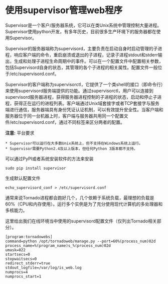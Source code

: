 # 使用supervisor管理web程序

Supervisor是一个客户/服务器系统，它可以在类Unix系统中管理控制大量进程。Supervisor使用python开发，有多年历史，目前很多生产环境下的服务器都在使用Supervisor。

Supervisor的服务器端称为supervisord，主要负责在启动自身时启动管理的子进程，响应客户端的命令，重启崩溃或退出的子进程，记录子进程stdout和stderr输出，生成和处理子进程生命周期中的事件。可以在一个配置文件中配置相关参数，包括Supervisord自身的状态，其管理的各个子进程的相关属性。配置文件一般位于/etc/supervisord.conf。

Supervisor的客户端称为supervisorctl，它提供了一个类shell的接口（即命令行）来使用supervisord服务端提供的功能。通过supervisorctl，用户可以连接到supervisord服务器进程，获得服务器进程控制的子进程的状态，启动和停止子进程，获得正在运行的进程列表。客户端通过Unix域套接字或者TCP套接字与服务端进行通信，服务器端具有身份凭证认证机制，可以有效提升安全性。当客户端和服务器位于同一台机器上时，客户端与服务器共用同一个配置文件/etc/supervisord.conf，通过不同标签来区分两者的配置。

**注意:** 平台要求

    * Supervisor可以运行在大多数Unix系统上，但不支持在Windows系统上运行。
    * Supervisor需要Python2.4及以上版本，但任何Python 3版本都不支持。

可以通过PyPI或者系统安装软件的方法来安装

```
sudo pip install supervisor
```

生成默认配置文件

```
echo_supervisord_conf > /etc/supervisord.conf
```

通常来说Tornado进程都会跑好几个，几个依赖于系统负载，最理想的负载是60%（CPU和内存使用）。运行多个实例是为了充分使用现代计算机的多处理器和多核能力。

这里给出我们在线环境当中使用的supervisord配置文件（仅列出Tornado相关部分）。

```
[program:tornadowebs]
command=python /opt/tornadoweb/manage.py --port=60%(process_num)02d
process_name=%(program_name)s_%(process_num)02d
umask=022
startsecs=0
stopwaitsecs=0
redirect_stderr=true
stdout_logfile=/var/log/is_web.log
numprocs=4
numprocs_start=1
```